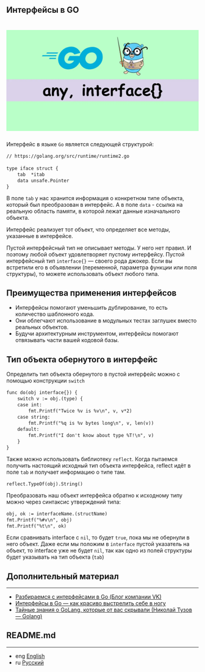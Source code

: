 ## Интерфейсы в GO

<h1 align="center"><img class="goldT" src="../../img/golang-any-interface-fs8.webp" ></h1>

Интерфейс в языке `Go` является следующей структурой:
```golang
// https://golang.org/src/runtime/runtime2.go

type iface struct {
    tab  *itab
    data unsafe.Pointer
}
```
В поле `tab` у нас хранится информация о конкретном типе объекта, который был преобразован в интерфейс. А в поле `data` - ссылка на реальную область памяти,
в которой лежат данные изначального объекта.

Интерфейс реализует тот объект, что определяет все методы, указанные в интерфейсе.

Пустой интерфейсный тип не описывает методы. У него нет правил. И поэтому любой объект удовлетворяет пустому интерфейсу.
Пустой интерфейсный тип `interface{}` — своего рода джокер. Если вы встретили его в объявлении
(переменной, параметра функции или поля структуры), то можете использовать объект любого типа.

## Преимущества применения интерфейсов

- Интерфейсы помогают уменьшить дублирование, то есть количество шаблонного кода.
- Они облегчают использование в модульных тестах заглушек вместо реальных объектов.
- Будучи архитектурным инструментом, интерфейсы помогают отвязывать части вашей кодовой базы.

## Тип объекта обернутого в интерфейс
Определить тип объекта обернутого в пустой интерфейс можно с помощью конструкции `switch`
```golang
func do(obj interface{}) {
    switch v := obj.(type) {
    case int:
        fmt.Printf("Twice %v is %v\n", v, v*2)
    case string:
        fmt.Printf("%q is %v bytes long\n", v, len(v))
    default:
        fmt.Printf("I don't know about type %T!\n", v)
    }
}
```
Также можно использовать библиотеку `reflect`. Когда пытаемся получить
настоящий исходный тип объекта интерфейса, reflect идёт в поле `tab` и получает информацию о типе там.
```golang
reflect.TypeOf(obj).String()
```
Преобразовать наш объект интерфейса обратно к исходному типу можно через синтаксис утверждений типа:
```golang
obj, ok := interfaceName.(structName)  
fmt.Printf("%#v\n", obj)
fmt.Printf("%t\n", ok)
```

Если сравнивать interface с `nil`, то будет `true`, пока мы не обернули в него объект. Даже если мы положим в `interface` пустой
указатель на объект, то interface уже не будет `nil`, так как одно из полей структуры будет указывать на тип объекта (`tab`)

## Дополнительный материал
***
- [Разбираемся с интерфейсами в Go (Блог компании VK)](https://habr.com/ru/companies/vk/articles/463063/)
- [Интерфейсы в Go — как красиво выстрелить себе в ногу](https://habr.com/ru/articles/597461/)
- [Тайные знания о GoLang, которые от вас скрывали (Николай Тузов — Golang)](https://www.youtube.com/watch?v=-cX0CqG6rgA&ab_channel=%D0%9D%D0%B8%D0%BA%D0%BE%D0%BB%D0%B0%D0%B9%D0%A2%D1%83%D0%B7%D0%BE%D0%B2%E2%80%94Golang)

## README.md
***

- eng [English](https://github.com/lumorow/golang-interview-preparation/blob/main/Basic/interface/README.md)
- ru [Русский](https://github.com/lumorow/golang-interview-preparation/blob/main/Basic/interface/README.ru.md)

